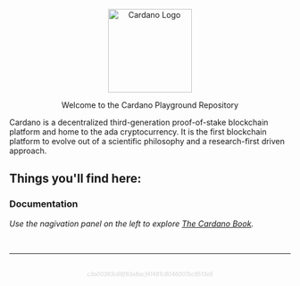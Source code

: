<p align="center">
  <img width='150px' src="theme/cardano-logo.png" alt='Cardano Logo' />
</p>

<p align="center">
  Welcome to the Cardano Playground Repository
  <br />
</p>

Cardano is a decentralized third-generation proof-of-stake blockchain platform and home to the ada cryptocurrency.
It is the first blockchain platform to evolve out of a scientific philosophy and a research-first driven approach.

## Things you'll find here:

### Documentation

_Use the nagivation panel on the left to explore [The Cardano Book][book]._

[book]: https://book.play.dev.cardano.org

<br />

---

<br />

<center><sub><sup><span style="color:lightgray; font-style:italic">c3a00393c68f93e8acf41481c9046007bc9513a5</span></sup></sub></center>
